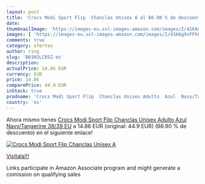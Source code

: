 ```yaml
---
layout: post
title: 'Crocs Modi Sport Flip  Chanclas Unisex A al 66.90 % de descuento'
date: 
thumbnailImage: 'https://images-eu.ssl-images-amazon.com/images/I/41KAgXnFFhL._SL200_.jpg'
images: [ 'https://images-eu.ssl-images-amazon.com/images/I/41KAgXnFFhL._SL200_.jpg' ]
comments: true
category: ofertas
author: ring
slug: 'B01N3LCR5Z-es'
description:
actualPrice: 14.86 EUR
currency: EUR
price: 14.86
comparePrice: 44.9 EUR
inStock: true
prodname: 'Crocs Modi Sport Flip  Chanclas Unisex Adulto  Azul  Navy/Tangerine   38/39 EU'
country: 'es'
---
```


Ahora mismo tienes [Crocs Modi Sport Flip  Chanclas Unisex Adulto  Azul  Navy/Tangerine   38/39 EU](https://www.amazon.es/dp/B01N3LCR5Z/?tag=tolees-21) a 14.86 EUR (original: 44.9 EUR) (66.90 %  de descuento) en el siguiente enlace!

[![Crocs Modi Sport Flip  Chanclas Unisex A](https://images-eu.ssl-images-amazon.com/images/I/41KAgXnFFhL._SL200_.jpg)](https://www.amazon.es/dp/B01N3LCR5Z/?tag=tolees-21)

[Visítala!!!](https://www.amazon.es/dp/B01N3LCR5Z/?tag=tolees-21)

Links participate in Amazon Associate program and might generate a comission on qualifying sales
